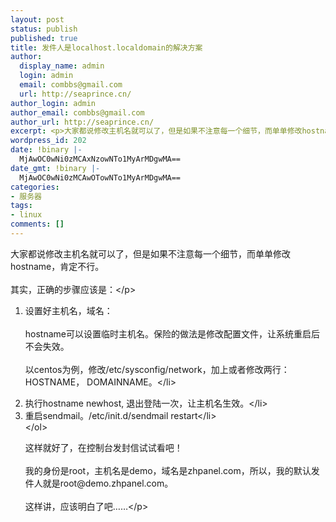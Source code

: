 ```yaml
---
layout: post
status: publish
published: true
title: 发件人是localhost.localdomain的解决方案
author:
  display_name: admin
  login: admin
  email: combbs@gmail.com
  url: http://seaprince.cn/
author_login: admin
author_email: combbs@gmail.com
author_url: http://seaprince.cn/
excerpt: <p>大家都说修改主机名就可以了，但是如果不注意每一个细节，而单单修改hostname，肯定不行。</p>
wordpress_id: 202
date: !binary |-
  MjAwOC0wNi0zMCAxNzowNTo1MyArMDgwMA==
date_gmt: !binary |-
  MjAwOC0wNi0zMCAwOTowNTo1MyArMDgwMA==
categories:
- 服务器
tags:
- linux
comments: []
---
```

<p>大家都说修改主机名就可以了，但是如果不注意每一个细节，而单单修改hostname，肯定不行。<br &#47;><br />
其实，正确的步骤应该是：<&#47;p></p>
<ol>
<li>设置好主机名，域名：<br &#47;><br />
    hostname可以设置临时主机名。保险的做法是修改配置文件，让系统重启后不会失效。<br &#47;><br />
    以centos为例，修改&#47;etc&#47;sysconfig&#47;network，加上或者修改两行：HOSTNAME， DOMAINNAME。<&#47;li></p>
<li>执行hostname newhost, 退出登陆一次，让主机名生效。<&#47;li>
<li>重启sendmail。&#47;etc&#47;init.d&#47;sendmail restart<&#47;li><br />
<&#47;ol></p>
<p>这样就好了，在控制台发封信试试看吧！<br &#47;><br />
我的身份是root，主机名是demo，域名是zhpanel.com，所以，我的默认发件人就是root@demo.zhpanel.com。<br &#47;><br />
这样讲，应该明白了吧&hellip;&hellip;<&#47;p></p>
